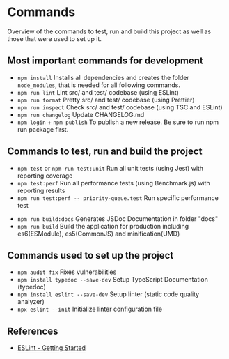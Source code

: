 # Commands

Overview of the commands to test, run and build this project as well as those that were used to set up it.

## Most important commands for development

- `npm install` Installs all dependencies and creates the folder `node_modules`, that is needed for all following commands.
- `npm run lint` Lint src/ and test/ codebase (using ESLint)
- `npm run format` Pretty src/ and test/ codebase (using Prettier)
- `npm run inspect` Check src/ and test/ codebase (using TSC and ESLint)
- `npm run changelog` Update CHANGELOG.md
- `npm login` + `npm publish` To publish a new release. Be sure to run npm run package first.

## Commands to test, run and build the project

- `npm test` or `npm run test:unit` Run all unit tests (using Jest) with reporting coverage
- `npm test:perf` Run all performance tests (using Benchmark.js) with reporting results
- `npm run test:perf -- priority-queue.test` Run specific performance test

[//]: # (- `npm run coverage-badge` Updates code coverage badge inside `README.md`)
- `npm run build:docs` Generates JSDoc Documentation in folder "docs"
- `npm run build` Build the application for production including es6(ESModule), es5(CommonJS) and minification(UMD)

## Commands used to set up the project

- `npm audit fix` Fixes vulnerabilities
- `npm install typedoc --save-dev` Setup TypeScript Documentation (typedoc)
- `npm install eslint --save-dev` Setup linter (static code quality analyzer)
- `npx eslint --init` Initialize linter configuration file

## References

- [ESLint - Getting Started](https://eslint.org/docs/user-guide/getting-started)
